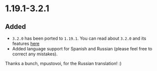 # 1.19.1-3.2.1

## Added
- `3.2.0` has been ported to `1.19.1`. You can read about `3.2.0` and its features [here](https://modrinth.com/mod/forgotten-graves/version/1.20.1-3.2.0)
- Added language support for Spanish and Russian (please feel free to correct any mistakes).

Thanks a bunch, mpustovoi, for the Russian translation! :)